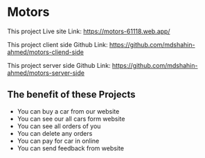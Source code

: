 # Motors

This project Live site Link: https://motors-61118.web.app/

This project client side Github Link: https://github.com/mdshahin-ahmed/motors-cliend-side

This project server side Github Link: https://github.com/mdshahin-ahmed/motors-server-side

## The benefit of these Projects

- You can buy a car from our website
- You can see our all cars form website
- You can see all orders of you
- You can delete any orders
- You can pay for car in online
- You can send feedback from website
